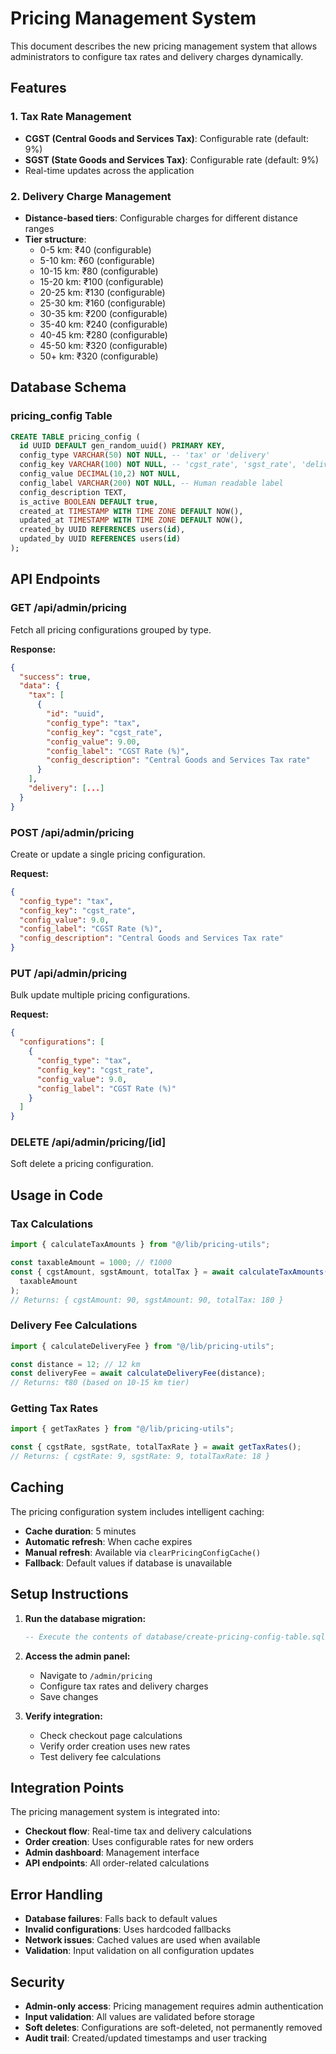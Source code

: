 # Pricing Management System

This document describes the new pricing management system that allows administrators to configure tax rates and delivery charges dynamically.

## Features

### 1. Tax Rate Management

- **CGST (Central Goods and Services Tax)**: Configurable rate (default: 9%)
- **SGST (State Goods and Services Tax)**: Configurable rate (default: 9%)
- Real-time updates across the application

### 2. Delivery Charge Management

- **Distance-based tiers**: Configurable charges for different distance ranges
- **Tier structure**:
  - 0-5 km: ₹40 (configurable)
  - 5-10 km: ₹60 (configurable)
  - 10-15 km: ₹80 (configurable)
  - 15-20 km: ₹100 (configurable)
  - 20-25 km: ₹130 (configurable)
  - 25-30 km: ₹160 (configurable)
  - 30-35 km: ₹200 (configurable)
  - 35-40 km: ₹240 (configurable)
  - 40-45 km: ₹280 (configurable)
  - 45-50 km: ₹320 (configurable)
  - 50+ km: ₹320 (configurable)

## Database Schema

### pricing_config Table

```sql
CREATE TABLE pricing_config (
  id UUID DEFAULT gen_random_uuid() PRIMARY KEY,
  config_type VARCHAR(50) NOT NULL, -- 'tax' or 'delivery'
  config_key VARCHAR(100) NOT NULL, -- 'cgst_rate', 'sgst_rate', 'delivery_tier_1', etc.
  config_value DECIMAL(10,2) NOT NULL,
  config_label VARCHAR(200) NOT NULL, -- Human readable label
  config_description TEXT,
  is_active BOOLEAN DEFAULT true,
  created_at TIMESTAMP WITH TIME ZONE DEFAULT NOW(),
  updated_at TIMESTAMP WITH TIME ZONE DEFAULT NOW(),
  created_by UUID REFERENCES users(id),
  updated_by UUID REFERENCES users(id)
);
```

## API Endpoints

### GET /api/admin/pricing

Fetch all pricing configurations grouped by type.

**Response:**

```json
{
  "success": true,
  "data": {
    "tax": [
      {
        "id": "uuid",
        "config_type": "tax",
        "config_key": "cgst_rate",
        "config_value": 9.00,
        "config_label": "CGST Rate (%)",
        "config_description": "Central Goods and Services Tax rate"
      }
    ],
    "delivery": [...]
  }
}
```

### POST /api/admin/pricing

Create or update a single pricing configuration.

**Request:**

```json
{
  "config_type": "tax",
  "config_key": "cgst_rate",
  "config_value": 9.0,
  "config_label": "CGST Rate (%)",
  "config_description": "Central Goods and Services Tax rate"
}
```

### PUT /api/admin/pricing

Bulk update multiple pricing configurations.

**Request:**

```json
{
  "configurations": [
    {
      "config_type": "tax",
      "config_key": "cgst_rate",
      "config_value": 9.0,
      "config_label": "CGST Rate (%)"
    }
  ]
}
```

### DELETE /api/admin/pricing/[id]

Soft delete a pricing configuration.

## Usage in Code

### Tax Calculations

```typescript
import { calculateTaxAmounts } from "@/lib/pricing-utils";

const taxableAmount = 1000; // ₹1000
const { cgstAmount, sgstAmount, totalTax } = await calculateTaxAmounts(
  taxableAmount
);
// Returns: { cgstAmount: 90, sgstAmount: 90, totalTax: 180 }
```

### Delivery Fee Calculations

```typescript
import { calculateDeliveryFee } from "@/lib/pricing-utils";

const distance = 12; // 12 km
const deliveryFee = await calculateDeliveryFee(distance);
// Returns: ₹80 (based on 10-15 km tier)
```

### Getting Tax Rates

```typescript
import { getTaxRates } from "@/lib/pricing-utils";

const { cgstRate, sgstRate, totalTaxRate } = await getTaxRates();
// Returns: { cgstRate: 9, sgstRate: 9, totalTaxRate: 18 }
```

## Caching

The pricing configuration system includes intelligent caching:

- **Cache duration**: 5 minutes
- **Automatic refresh**: When cache expires
- **Manual refresh**: Available via `clearPricingConfigCache()`
- **Fallback**: Default values if database is unavailable

## Setup Instructions

1. **Run the database migration:**

   ```sql
   -- Execute the contents of database/create-pricing-config-table.sql
   ```

2. **Access the admin panel:**

   - Navigate to `/admin/pricing`
   - Configure tax rates and delivery charges
   - Save changes

3. **Verify integration:**
   - Check checkout page calculations
   - Verify order creation uses new rates
   - Test delivery fee calculations

## Integration Points

The pricing management system is integrated into:

- **Checkout flow**: Real-time tax and delivery calculations
- **Order creation**: Uses configurable rates for new orders
- **Admin dashboard**: Management interface
- **API endpoints**: All order-related calculations

## Error Handling

- **Database failures**: Falls back to default values
- **Invalid configurations**: Uses hardcoded fallbacks
- **Network issues**: Cached values are used when available
- **Validation**: Input validation on all configuration updates

## Security

- **Admin-only access**: Pricing management requires admin authentication
- **Input validation**: All values are validated before storage
- **Soft deletes**: Configurations are soft-deleted, not permanently removed
- **Audit trail**: Created/updated timestamps and user tracking









